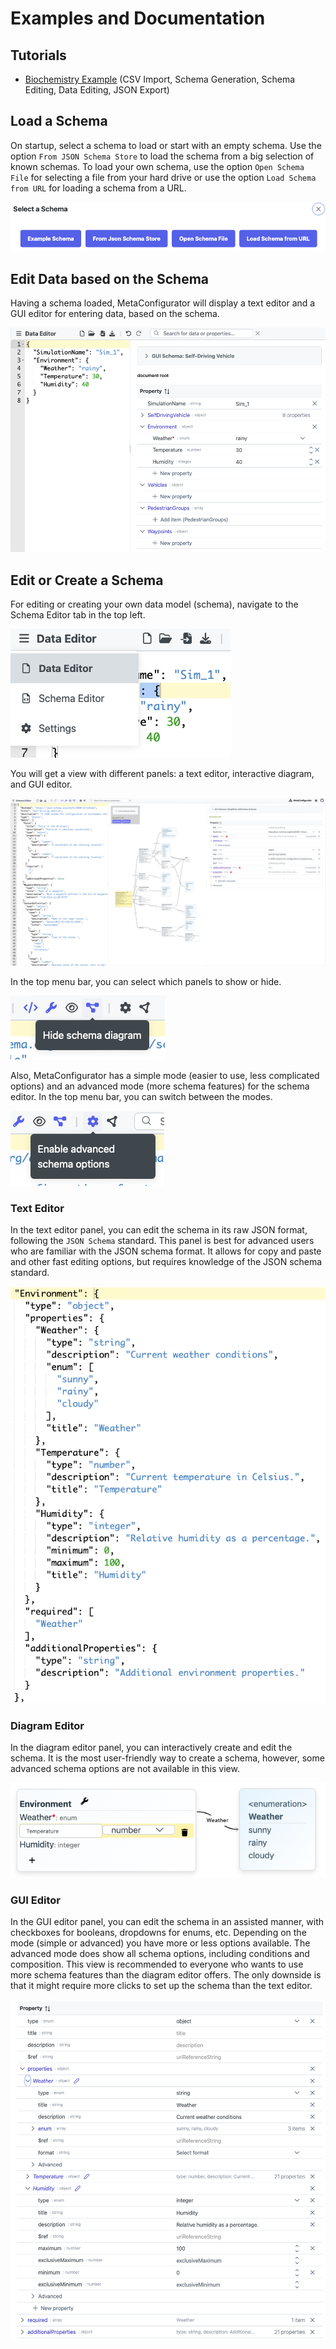 # Examples and Documentation

## Tutorials
* [Biochemistry Example](biochemistry/README.md) (CSV Import, Schema Generation, Schema Editing, Data Editing, JSON Export)

## Load a Schema

On startup, select a schema to load or start with an empty schema.
Use the option ``From JSON Schema Store`` to load the schema from a big selection of known schemas.
To load your own schema, use the option ``Open Schema File`` for selecting a file from your hard drive or use the option ``Load Schema from URL`` for loading a schema from a URL.

![Load Schema](figs/schema_selection_dialog.png)

## Edit Data based on the Schema
Having a schema loaded, MetaConfigurator will display a text editor and a GUI editor for entering data, based on the schema.

![Edit Data](figs/edit_data.png)


## Edit or Create a Schema
For editing or creating your own data model (schema), navigate to the Schema Editor tab in the top left.

![Schema Editor Tab Navigation](figs/schema_editor_tab.png)

You will get a view with different panels: a text editor, interactive diagram, and GUI editor.

![Schema Editor](figs/schema_editor.png)

In the top menu bar, you can select which panels to show or hide.

![Hide Editor Panel](figs/hide_editor_panel.png)

Also, MetaConfigurator has a simple mode (easier to use, less complicated options) and an advanced mode (more schema features) for the schema editor.
In the top menu bar, you can switch between the modes.

![Switch Mode](figs/switch_mode.png)

### Text Editor

In the text editor panel, you can edit the schema in its raw JSON format, following the ``JSON Schema`` standard.
This panel is best for advanced users who are familiar with the JSON schema format.
It allows for copy and paste and other fast editing options, but requires knowledge of the JSON schema standard.

![Schema Editor Text Panel](figs/schema_editor_text_panel.png)

### Diagram Editor

In the diagram editor panel, you can interactively create and edit the schema.
It is the most user-friendly way to create a schema, however, some advanced schema options are not available in this view.

![Schema Editor Diagram Panel](figs/schema_editor_diagram_panel.png)

### GUI Editor

In the GUI editor panel, you can edit the schema in an assisted manner, with checkboxes for booleans, dropdowns for enums, etc.
Depending on the mode (simple or advanced) you have more or less options available.
The advanced mode does show all schema options, including conditions and composition.
This view is recommended to everyone who wants to use more schema features than the diagram editor offers.
The only downside is that it might require more clicks to set up the schema than the text editor.

![Schema Editor GUI Panel](figs/schema_editor_gui_panel.png)
